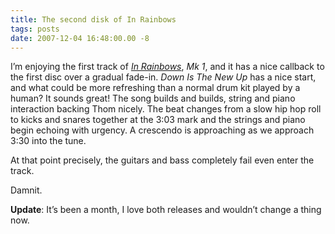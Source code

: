 ```yaml
---
title: The second disk of In Rainbows
tags: posts
date: 2007-12-04 16:48:00.00 -8
---
```

I’m enjoying the first track of [_In Rainbows_](http://www.inrainbows.com/), _Mk 1_, and it has a nice callback to the first disc over a gradual fade-in. _Down Is The New Up_ has a nice start, and what could be more refreshing than a normal drum kit played by a human? It sounds great! The song builds and builds, string and piano interaction backing Thom nicely. The beat changes from a slow hip hop roll to kicks and snares together at the 3:03 mark and the strings and piano begin echoing with urgency. A crescendo is approaching as we approach 3:30 into the tune.

At that point precisely, the guitars and bass completely fail even enter the track.

Damnit.

**Update**: It’s been a month, I love both releases and wouldn’t change a thing now.